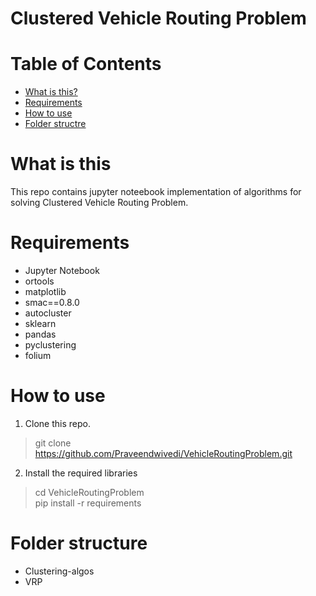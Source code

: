 # Clustered Vehicle Routing Problem


# Table of Contents
   * [What is this?](#what-is-this)
   * [Requirements](#requirements)
   * [How to use](#how-to-use)
   * [Folder structre](#folder-structure)

   
# What is this
This repo contains jupyter noteebook implementation of algorithms for solving Clustered Vehicle Routing Problem.

# Requirements
  - Jupyter Notebook
  - ortools
  - matplotlib
  - smac==0.8.0
  - autocluster
  - sklearn
  - pandas
  - pyclustering
  - folium

  
# How to use

1. Clone this repo.

> git clone https://github.com/Praveendwivedi/VehicleRoutingProblem.git 

2. Install the required libraries

> cd VehicleRoutingProblem \
> pip install -r requirements


# Folder structure
  - Clustering-algos
  - VRP



